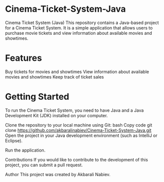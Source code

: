 # Cinema-Ticket-System-Java
Cinema Ticket System (Java)
This repository contains a Java-based project for a Cinema Ticket System. It is a simple application that allows users to purchase movie tickets and view information about available movies and showtimes.

# Features
Buy tickets for movies and showtimes
View information about available movies and showtimes
Keep track of ticket sales
# Getting Started
To run the Cinema Ticket System, you need to have Java and a Java Development Kit (JDK) installed on your computer.

Clone the repository to your local machine using Git:
bash
Copy code
git clone https://github.com/akbaralinabiev/Cinema-Ticket-System-Java.git
Open the project in your Java development environment (such as IntelliJ or Eclipse).

Run the application.

Contributions
If you would like to contribute to the development of this project, you can submit a pull request.

Author
This project was created by Akbarali Nabiev.
